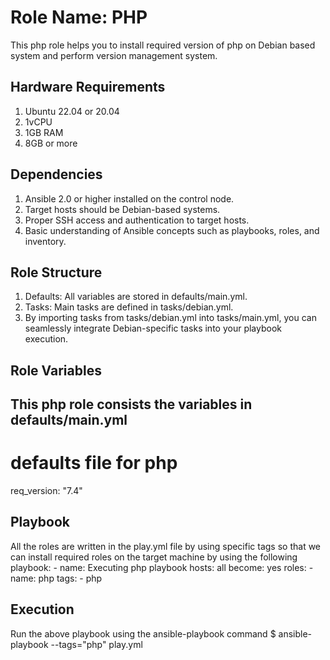 Role Name: PHP
=========

This php role helps you to install required version of php on Debian based system and perform version management system.

Hardware Requirements
---------------------
1. Ubuntu 22.04 or 20.04
2. 1vCPU
3. 1GB RAM
4. 8GB or more

Dependencies
------------
1.  Ansible 2.0 or higher installed on the control node. 
2.  Target hosts should be Debian-based systems. 
3.  Proper SSH access and authentication to target hosts. 
4.  Basic understanding of Ansible concepts such as playbooks, roles, and inventory.

Role Structure
--------------
1.  Defaults: All variables are stored in defaults/main.yml.                                                   
2.  Tasks: Main tasks are defined in tasks/debian.yml.   
3.  By importing tasks from tasks/debian.yml into tasks/main.yml, you can seamlessly integrate Debian-specific tasks into your playbook execution.

Role Variables
--------------

This php role consists the variables in defaults/main.yml 
---
# defaults file for php
req_version: "7.4"

Playbook
--------

All the roles are written in the play.yml file by using specific tags so that we can install required roles on the target machine by using the following playbook:
    - name: Executing php playbook
      hosts: all
      become: yes
  	roles:
  	- name: php
    	  tags:
     	  - php

Execution
---------

Run the above playbook using the ansible-playbook command 
$ ansible-playbook --tags="php" play.yml








